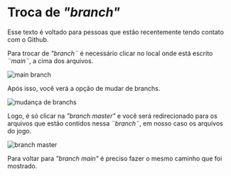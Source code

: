 # Troca de *"branch"*

Esse texto é voltado para pessoas que estão recentemente tendo contato com o Github.

Para trocar de *"branch¨* é necessário clicar no local onde está escrito *¨main¨*, a cima dos arquivos.

![main branch](https://user-images.githubusercontent.com/112759509/200190613-c08f250b-02c3-45ff-898e-a4c16f89b8be.png)

Após isso, você verá a opção de mudar de branchs. 

![mudança de branchs](https://user-images.githubusercontent.com/112759509/200190837-a2aedc1f-70c7-4cde-a568-b04ac5cb84c5.png)

Logo, é só clicar na *"branch master"* e você será redirecionado para os arquivos que estão contidos nessa *¨branch¨*, em nosso caso os arquivos do jogo.

![branch master](https://user-images.githubusercontent.com/112759509/200190990-b6c416e9-3587-4666-87b0-e6c41a6ba6d2.png)

Para voltar para *"branch main"* é preciso fazer o mesmo caminho que foi mostrado.
